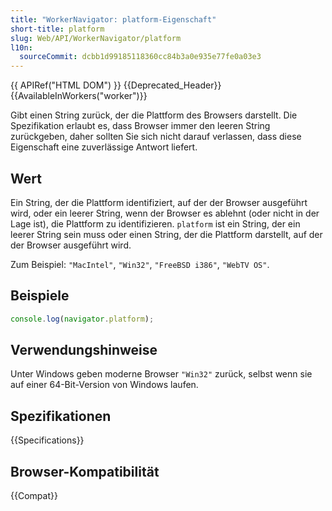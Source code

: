 ```yaml
---
title: "WorkerNavigator: platform-Eigenschaft"
short-title: platform
slug: Web/API/WorkerNavigator/platform
l10n:
  sourceCommit: dcbb1d99185118360cc84b3a0e935e77fe0a03e3
---
```


{{ APIRef("HTML DOM") }} {{Deprecated_Header}}{{AvailableInWorkers("worker")}}

Gibt einen String zurück, der die Plattform des Browsers darstellt. Die Spezifikation erlaubt es, dass Browser immer den leeren String zurückgeben, daher sollten Sie sich nicht darauf verlassen, dass diese Eigenschaft eine zuverlässige Antwort liefert.

## Wert

Ein String, der die Plattform identifiziert, auf der der Browser ausgeführt wird, oder ein leerer String, wenn der Browser es ablehnt (oder nicht in der Lage ist), die Plattform zu identifizieren. `platform` ist ein String, der ein leerer String sein muss oder einen String, der die Plattform darstellt, auf der der Browser ausgeführt wird.

Zum Beispiel: `"MacIntel"`, `"Win32"`, `"FreeBSD i386"`, `"WebTV OS"`.

## Beispiele

```js
console.log(navigator.platform);
```

## Verwendungshinweise

Unter Windows geben moderne Browser `"Win32"` zurück, selbst wenn sie auf einer 64-Bit-Version von Windows laufen.

## Spezifikationen

{{Specifications}}

## Browser-Kompatibilität

{{Compat}}
